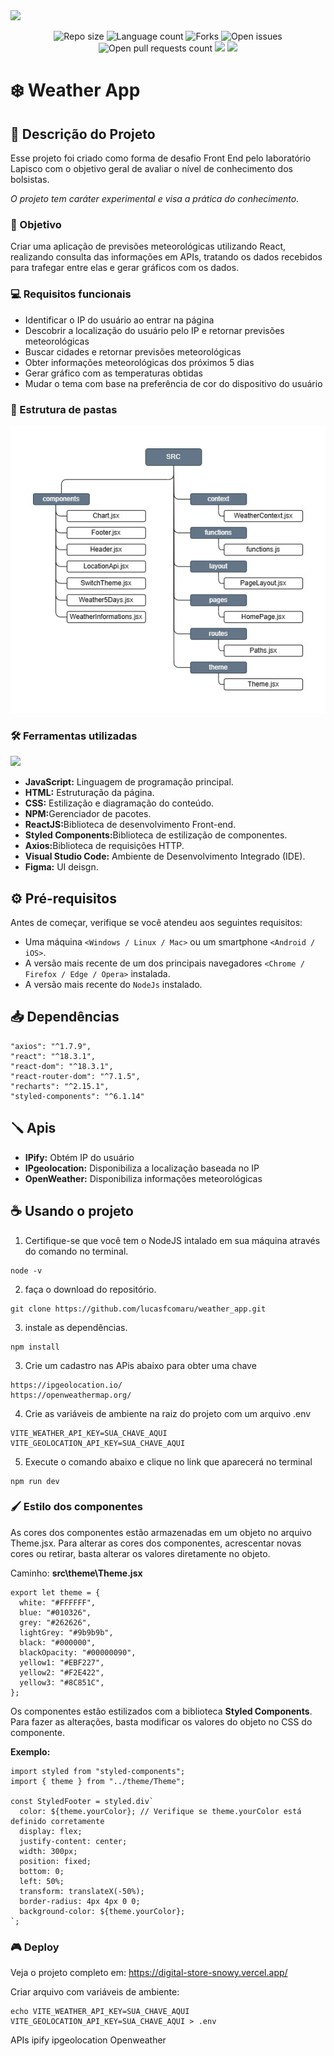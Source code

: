 <img src="./src/assets/banner-readme.jpg"/>
<p align="center">
    <img src="https://img.shields.io/github/repo-size/lucasfcomaru/weather_app?style=for-the-badge" alt="Repo size" title="Repo size"/>
    <img src="https://img.shields.io/github/languages/count/lucasfcomaru/weather_app?style=for-the-badge" alt="Language count" title="Language count"/>
    <img src="https://img.shields.io/github/forks/lucasfcomaru/weather_app?style=for-the-badge" alt="Forks" title="Forks"/>
    <img src="https://img.shields.io/bitbucket/issues/lucasfcomaru/weather_app?style=for-the-badge" alt="Open issues" title="Open issues"/>
    <img src="https://img.shields.io/bitbucket/pr-raw/lucasfcomaru/weather_app?style=for-the-badge" alt="Open pull requests count" title="Open pull requests"/>
    <img src="http://img.shields.io/static/v1?label=STATUS&message=CONCLUIDO&color=GREEN&style=for-the-badge"/>
    <img src="http://img.shields.io/static/v1?label=License&message=MIT&color=green&style=for-the-badge"/>
</p>

# ❄️ Weather App

## 📢 Descrição do Projeto

<p align="left">
    Esse projeto foi criado como forma de desafio Front End pelo laboratório Lapisco com o objetivo geral de avaliar o nível de conhecimento dos bolsistas.
</p>

<p align="left">
    <i>O projeto tem caráter experimental e visa a prática do conhecimento.</i>
</p>

### 🎯 Objetivo

<p align="left">
    Criar uma aplicação de previsões meteorológicas utilizando React, realizando consulta das informações em APIs, tratando os dados recebidos para trafegar entre elas e gerar gráficos com os dados.
</p>

### 💻 Requisitos funcionais

- Identificar o IP do usuário ao entrar na página
- Descobrir a localização do usuário pelo IP e retornar previsões meteorológicas
- Buscar cidades e retornar previsões meteorológicas
- Obter informações meteorológicas dos próximos 5 dias
- Gerar gráfico com as temperaturas obtidas
- Mudar o tema com base na preferência de cor do dispositivo do usuário

### 📐 Estrutura de pastas

<img src="./imgGitHub/Diagrama de pastas.jpg"/>

### 🛠️ Ferramentas utilizadas

<p>
    <img src="https://skillicons.dev/icons?i=vscode,html,css,js,react,git,github,npm,figma" />
</p>

<ul>
    <li><b>JavaScript:</b> Linguagem de programação principal.</li>
    <li><b>HTML:</b> Estruturação da página.</li>
    <li><b>CSS:</b> Estilização e diagramação do conteúdo.</li>
    <li><b>NPM:</b>Gerenciador de pacotes.</li>
    <li><b>ReactJS:</b>Biblioteca de desenvolvimento Front-end.</li>
    <li><b>Styled Components:</b>Biblioteca de estilização de componentes.</li>
    <li><b>Axios:</b>Biblioteca de requisições HTTP.</li>
    <li><b>Visual Studio Code:</b> Ambiente de Desenvolvimento Integrado (IDE).</li>
    <li><b>Figma:</b> UI deisgn.</li>
</ul>

## ⚙️ Pré-requisitos

<p>
    Antes de começar, verifique se você atendeu aos seguintes requisitos:
</p>

- Uma máquina `<Windows / Linux / Mac>` ou um smartphone `<Android / iOS>`.
- A versão mais recente de um dos principais navegadores `<Chrome / Firefox / Edge / Opera>` instalada.
- A versão mais recente do `NodeJs` instalado.

## 📥 Dependências

```
"axios": "^1.7.9",
"react": "^18.3.1",
"react-dom": "^18.3.1",
"react-router-dom": "^7.1.5",
"recharts": "^2.15.1",
"styled-components": "^6.1.14"
```

## 🪛 Apis

- <b>IPify:</b> Obtém IP do usuário
- <b>IPgeolocation:</b> Disponibiliza a localização baseada no IP
- <b>OpenWeather:</b> Disponibiliza informações meteorológicas

## ☕ Usando o projeto

1. Certifique-se que você tem o NodeJS intalado em sua máquina através do comando no terminal.

```
node -v
```

2. faça o download do repositório.

```
git clone https://github.com/lucasfcomaru/weather_app.git
```

3. instale as dependências.

```
npm install
```

3. Crie um cadastro nas APis abaixo para obter uma chave

```
https://ipgeolocation.io/
https://openweathermap.org/
```

4. Crie as variáveis de ambiente na raiz do projeto com um arquivo .env

```
VITE_WEATHER_API_KEY=SUA_CHAVE_AQUI
VITE_GEOLOCATION_API_KEY=SUA_CHAVE_AQUI
```

5. Execute o comando abaixo e clique no link que aparecerá no terminal

```
npm run dev
```

### 🖌️ Estilo dos componentes

<p align="left">
    As cores dos componentes estão armazenadas em um objeto no arquivo Theme.jsx.
    Para alterar as cores dos componentes, acrescentar novas cores ou retirar, basta alterar os valores diretamente no objeto.
</p>
<p align="left">
    Caminho: <b>src\theme\Theme.jsx</b>
</p>

```
export let theme = {
  white: "#FFFFFF",
  blue: "#010326",
  grey: "#262626",
  lightGrey: "#9b9b9b",
  black: "#000000",
  blackOpacity: "#00000090",
  yellow1: "#EBF227",
  yellow2: "#F2E422",
  yellow3: "#8C851C",
};
```

<p align="left">
     Os componentes estão estilizados com a biblioteca <b>Styled Components</b>. Para fazer as alterações, basta modificar os valores do objeto no CSS do componente.
</p>

<p align="left">
    <b>Exemplo:</b>
</p>

```
import styled from "styled-components";
import { theme } from "../theme/Theme";

const StyledFooter = styled.div`
  color: ${theme.yourColor}; // Verifique se theme.yourColor está definido corretamente
  display: flex;
  justify-content: center;
  width: 300px;
  position: fixed;
  bottom: 0;
  left: 50%;
  transform: translateX(-50%);
  border-radius: 4px 4px 0 0;
  background-color: ${theme.yourColor};
`;
```

### 🎮 Deploy

<p align="left">
    Veja o projeto completo em:
    <a href="https://digital-store-snowy.vercel.app/"> https://digital-store-snowy.vercel.app/</a>
</p>

Criar arquivo com variáveis de ambiente:

```
echo VITE_WEATHER_API_KEY=SUA_CHAVE_AQUI VITE_GEOLOCATION_API_KEY=SUA_CHAVE_AQUI > .env

```

APIs
ipify
ipgeolocation
Openweather
